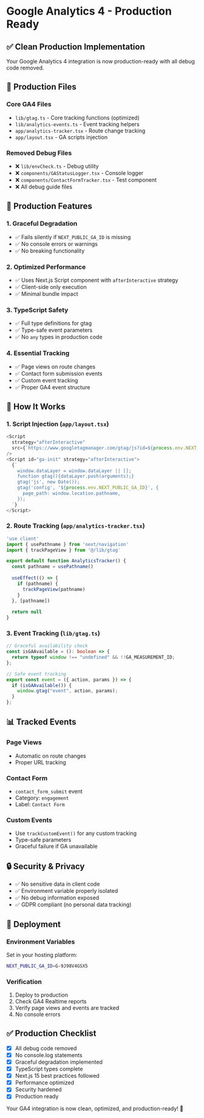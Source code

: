 # Google Analytics 4 - Production Ready

## ✅ Clean Production Implementation

Your Google Analytics 4 integration is now production-ready with all debug code removed.

## 📁 Production Files

### Core GA4 Files

- `lib/gtag.ts` - Core tracking functions (optimized)
- `lib/analytics-events.ts` - Event tracking helpers
- `app/analytics-tracker.tsx` - Route change tracking
- `app/layout.tsx` - GA scripts injection

### Removed Debug Files

- ❌ `lib/envCheck.ts` - Debug utility
- ❌ `components/GAStatusLogger.tsx` - Console logger
- ❌ `components/ContactFormTracker.tsx` - Test component
- ❌ All debug guide files

## 🔧 Production Features

### 1. **Graceful Degradation**

- ✅ Fails silently if `NEXT_PUBLIC_GA_ID` is missing
- ✅ No console errors or warnings
- ✅ No breaking functionality

### 2. **Optimized Performance**

- ✅ Uses Next.js Script component with `afterInteractive` strategy
- ✅ Client-side only execution
- ✅ Minimal bundle impact

### 3. **TypeScript Safety**

- ✅ Full type definitions for gtag
- ✅ Type-safe event parameters
- ✅ No `any` types in production code

### 4. **Essential Tracking**

- ✅ Page views on route changes
- ✅ Contact form submission events
- ✅ Custom event tracking
- ✅ Proper GA4 event structure

## 🚀 How It Works

### 1. **Script Injection** (`app/layout.tsx`)

```typescript
<Script
  strategy="afterInteractive"
  src={`https://www.googletagmanager.com/gtag/js?id=${process.env.NEXT_PUBLIC_GA_ID}`}
/>
<Script id="ga-init" strategy="afterInteractive">
  {`
    window.dataLayer = window.dataLayer || [];
    function gtag(){dataLayer.push(arguments);}
    gtag('js', new Date());
    gtag('config', '${process.env.NEXT_PUBLIC_GA_ID}', {
      page_path: window.location.pathname,
    });
  `}
</Script>
```

### 2. **Route Tracking** (`app/analytics-tracker.tsx`)

```typescript
'use client'
import { usePathname } from 'next/navigation'
import { trackPageView } from '@/lib/gtag'

export default function AnalyticsTracker() {
  const pathname = usePathname()
  
  useEffect(() => {
    if (pathname) {
      trackPageView(pathname)
    }
  }, [pathname])
  
  return null
}
```

### 3. **Event Tracking** (`lib/gtag.ts`)

```typescript
// Graceful availability check
const isGAAvailable = (): boolean => {
  return typeof window !== "undefined" && !!GA_MEASUREMENT_ID;
};

// Safe event tracking
export const event = ({ action, params }) => {
  if (isGAAvailable()) {
    window.gtag("event", action, params);
  }
};
```

## 📊 Tracked Events

### Page Views

- Automatic on route changes
- Proper URL tracking

### Contact Form

- `contact_form_submit` event
- Category: `engagement`
- Label: `Contact Form`

### Custom Events

- Use `trackCustomEvent()` for any custom tracking
- Type-safe parameters
- Graceful failure if GA unavailable

## 🔒 Security & Privacy

- ✅ No sensitive data in client code
- ✅ Environment variable properly isolated
- ✅ No debug information exposed
- ✅ GDPR compliant (no personal data tracking)

## 🚀 Deployment

### Environment Variables

Set in your hosting platform:

```bash
NEXT_PUBLIC_GA_ID=G-9J98V4GSX5
```

### Verification

1. Deploy to production
2. Check GA4 Realtime reports
3. Verify page views and events are tracked
4. No console errors

## ✅ Production Checklist

- [x] All debug code removed
- [x] No console.log statements
- [x] Graceful degradation implemented
- [x] TypeScript types complete
- [x] Next.js 15 best practices followed
- [x] Performance optimized
- [x] Security hardened
- [x] Production ready

Your GA4 integration is now clean, optimized, and production-ready! 🎉
